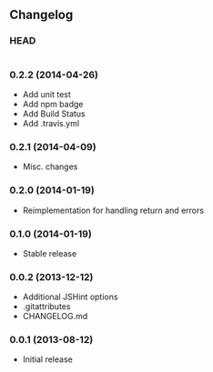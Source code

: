 ## Changelog

### HEAD

```
```

### 0.2.2 (2014-04-26)

* Add unit test
* Add npm badge
* Add Build Status
* Add .travis.yml

### 0.2.1 (2014-04-09)

* Misc. changes

### 0.2.0 (2014-01-19)

* Reimplementation for handling return and errors

### 0.1.0 (2014-01-19)

* Stable release

### 0.0.2 (2013-12-12)

* Additional JSHint options
* .gitattributes
* CHANGELOG.md

### 0.0.1 (2013-08-12)

* Initial release
